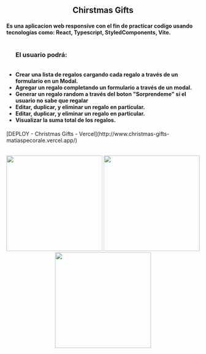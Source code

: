 &nbsp;
<h2 align="center">Chirstmas Gifts</h2>

<h4>Es una aplicacion web responsive con el fin de practicar codigo usando tecnologías como: React, Typescript, StyledComponents, Vite.
<br />

<br />
<ul>
  <h3>El usuario podrá: </h3>
<br />


<li>Crear una lista de regalos cargando cada regalo a través de un formulario en un Modal.</li>
<li>Agregar un regalo completando un formulario a través de un modal. </li>
<li>Generar un regalo random a través del boton "Sorprendeme" si el usuario no sabe que regalar</li>
<li>Editar, duplicar, y eliminar un regalo en particular. </li>
<li>Editar, duplicar, y eliminar un regalo en particular. </li>
<li>Visualizar la suma total de los regalos.</li>

</ul>

 </h4>
[DEPLOY - Christmas Gifts - Vercel](http://www.christmas-gifts-matiaspecorale.vercel.app/)
<br />

<br />
<p align="center">
  <a><img width="250px" src="https://i.imgur.com/LlNy67h.png"></a>
  <a><img width="250px" src="https://i.imgur.com/dHvcT78.png"/></a>
<a><img width="250px" src="https://i.imgur.com/qcYXT0i.png"/></a>
</p>

&nbsp;
